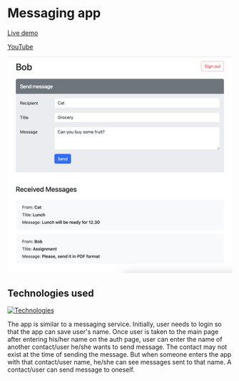 # Messaging app

[Live demo]()

[YouTube](https://youtu.be/FZFtxXfsJJE)

![Main page](/client/src/assets/main-page.png "Main page")

## Technologies used

[![Technologies](https://skillicons.dev/icons?i=react,vite,bootstrap,express,nodejs&theme=light)](https://skillicons.dev)

The app is similar to a messaging service. Initially, user needs to login so
that the app can save user's name. Once user is taken to the main page after
entering his/her name on the auth page, user can enter the name of another
contact/user he/she wants to send message. The contact may not exist at the time
of sending the message. But when someone enters the app with that contact/user
name, he/she can see messages sent to that name. A contact/user can send message
to oneself.
